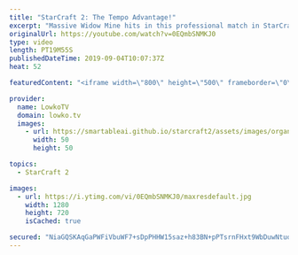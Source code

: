 ```yaml
---
title: "StarCraft 2: The Tempo Advantage!"
excerpt: "Massive Widow Mine hits in this professional match in StarCraft 2 of Zerg versus Terran between Cure and Impact.  Get more videos & support my work: http://www.patreon.com/lowkotv  Be part of the community on Discord: http://discord.gg/lowkotv The hardware setup I use: https://lowko.tv/setup/  This game"
originalUrl: https://youtube.com/watch?v=0EQmbSNMKJ0
type: video
length: PT19M55S
publishedDateTime: 2019-09-04T10:07:37Z
heat: 52

featuredContent: "<iframe width=\"800\" height=\"500\" frameborder=\"0\" src=\"https://www.youtube.com/embed/0EQmbSNMKJ0\" allow=\"accelerometer; autoplay; encrypted-media; gyroscope; picture-in-picture\" allowfullscreen></iframe>"

provider:
  name: LowkoTV
  domain: lowko.tv
  images:
    - url: https://smartableai.github.io/starcraft2/assets/images/organizations/lowko.tv-50x50.jpg
      width: 50
      height: 50

topics:
  - StarCraft 2

images:
  - url: https://i.ytimg.com/vi/0EQmbSNMKJ0/maxresdefault.jpg
    width: 1280
    height: 720
    isCached: true

secured: "NiaGQSKAqGaPWFiVbuWF7+sDpPHHW15saz+h83BN+pPTsrnFHxt9WbDuwNtuo+3Ny7TnoxFI08M4XlbBNudBNZmwsUi/NjESvNu2LaGcmR+6e2vuVEEgKHeLOvh5ZiI0DH+BOV13tm9m/P7MeM1I84Y20YMUnqQ3g+4YbTbx7m9lubcIt2M3QKw8Fib0bbzCkLo5bMNyoblj5rX7gaU3oSU2lCVIS3KrGdrURjEqWtVgxwFOsL8DdtGzpoRrRh9C86v6+fFxQsMltuo1fb4B+tSfRWCYfx9zyC2xMpnkRJvXirVuKTmpu4Nlmm590Sqxri2oRZY+OBE6ZvghYPvNu28yfoaYLQ9U8Z6X7QqnbzZFqrefzxJj/a86akwQdHxuq9m8/Z5ka7nZjWz9ZO5FYy6Ol2+u4lzFD0BNjewuivY=;5X67Ft/nHepuEUxr/SnJvQ=="
---
```


